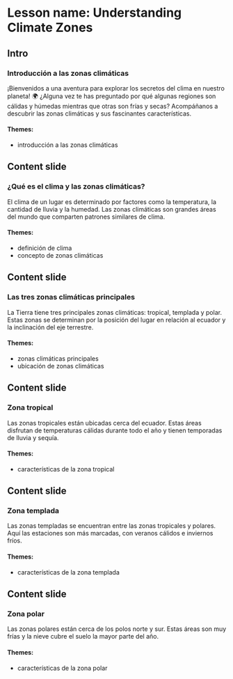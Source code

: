 # Lesson name: Understanding Climate Zones

## Intro

### Introducción a las zonas climáticas

¡Bienvenidos a una aventura para explorar los secretos del clima en nuestro planeta! 🌍 ¿Alguna vez te has preguntado por qué algunas regiones son cálidas y húmedas mientras que otras son frías y secas? Acompáñanos a descubrir las zonas climáticas y sus fascinantes características.

#### **Themes:**
- introducción a las zonas climáticas

## Content slide

### ¿Qué es el clima y las zonas climáticas?

El clima de un lugar es determinado por factores como la temperatura, la cantidad de lluvia y la humedad. Las zonas climáticas son grandes áreas del mundo que comparten patrones similares de clima.

#### **Themes:**
- definición de clima
- concepto de zonas climáticas

## Content slide

### Las tres zonas climáticas principales

La Tierra tiene tres principales zonas climáticas: tropical, templada y polar. Estas zonas se determinan por la posición del lugar en relación al ecuador y la inclinación del eje terrestre.

#### **Themes:**
- zonas climáticas principales
- ubicación de zonas climáticas

## Content slide

### Zona tropical

Las zonas tropicales están ubicadas cerca del ecuador. Estas áreas disfrutan de temperaturas cálidas durante todo el año y tienen temporadas de lluvia y sequía.

#### **Themes:**
- características de la zona tropical

## Content slide

### Zona templada

Las zonas templadas se encuentran entre las zonas tropicales y polares. Aquí las estaciones son más marcadas, con veranos cálidos e inviernos fríos.

#### **Themes:**
- características de la zona templada

## Content slide

### Zona polar

Las zonas polares están cerca de los polos norte y sur. Estas áreas son muy frías y la nieve cubre el suelo la mayor parte del año.

#### **Themes:**
- características de la zona polar
